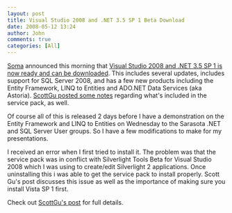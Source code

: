 ```yaml
---
layout: post
title: Visual Studio 2008 and .NET 3.5 SP 1 Beta Download
date: 2008-05-12 13:24
author: John
comments: true
categories: [All]
---
```

<p><a href="http://blogs.msdn.com/somasegar/archive/2008/05/12/visual-studio-2008-and-net-fx-3-5-sp1-beta-available-now.aspx">Soma</a> announced this morning that <a href="http://blogs.msdn.com/somasegar/archive/2008/05/12/visual-studio-2008-and-net-fx-3-5-sp1-beta-available-now.aspx">Visual Studio 2008 and .NET 3.5 SP 1 is now ready and can be downloaded</a>. This includes several updates, includes support for SQL Server 2008, and has a few new products including the Entity Framework, LINQ to Entities and ADO.NET Data Services (aka Astoria). <a href="http://weblogs.asp.net/scottgu/archive/2008/05/12/visual-studio-2008-and-net-framework-3-5-service-pack-1-beta.aspx">ScottGu posted some notes</a> regarding what's included in the service pack, as well.</p> <p>Of course all of this is released 2 days before I have a demonstration on the Entity Framework and LINQ to Entities on Wednesday to the Sarasota .NET and SQL Server User groups. So I have a few modifications to make for my presentations.</p> <p>I received an error when I first tried to install it. The problem was that the service pack was in conflict with Silverlight Tools Beta for Visual Studio 2008 which I was using to create/edit Silverlight 2 applications. Once uninstalling this i was able to get the service pack to install properly. Scott Gu's post discusses this issue as well as the importance of making sure you install Vista SP 1 first.</p> <p>Check out <a href="http://weblogs.asp.net/scottgu/archive/2008/05/12/visual-studio-2008-and-net-framework-3-5-service-pack-1-beta.aspx">ScottGu's post</a> for full details.</p>

